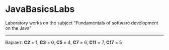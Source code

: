 # JavaBasicsLabs
Laboratory works on the subject "Fundamentals of software development on the Java"

***

Варіант:
**С2** = 1,  **С3** = 0,  **C5** = 4,   **C7** = 6,  **C11** = 7, **C17** = 5


